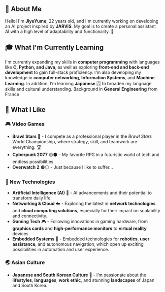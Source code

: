 ## 👋 About Me

Hello! I'm **JiyuYume**, 22 years old, and I'm currently working on developing an AI project inspired by **JARVIS**. My goal is to create a personal assistant AI with a high level of adaptability and functionality. 🚀
 
## 🎓 What I'm Currently Learning

I'm currently expanding my skills in **computer programming** with languages like **C, Python, and Java**, as well as exploring **front-end and back-end development** to gain full-stack proficiency. I'm also developing my knowledge in **computer networking**, **Information Systems**, and **Machine Learning**.
In addition, I’m learning **Japanese** 🈴 to broaden my language skills and cultural understanding.
Background in **General Engineering** from France

## 🖤 What I Like

### 🎮 Video Games
- **Brawl Stars** 📱 - I compete as a professional player in the *Brawl Stars* World Championship, where strategy, skill, and teamwork are everything. 🏆
- **Cyberpunk 2077** 🟡⚫ - My favorite RPG in a futuristic world of tech and endless possibilities.
- **Overwatch 2** 🟠⚪ - Just because I like to suffer...

### 🚀 New Technologies
- **Artificial Intelligence (AI)** 🤖 - AI advancements and their potential to transform daily life.
- **Networking & Cloud** ☁️ - Exploring the latest in **network technologies** and **cloud computing solutions**, especially for their impact on scalability and connectivity.
- **Gaming Tech** 🎮 - Following innovations in gaming hardware, from **graphics cards** and **high-performance monitors** to **virtual reality** devices 
- **Embedded Systems** 🔧 - Embedded technologies for **robotics**, **user assistance**, and autonomous navigation, which open up exciting possibilities in automation and user experience.

### 🌏 Asian Culture
- **Japanese and South Korean Culture** 🎌 - I’m passionate about the **lifestyles**, **languages**, **work ethic**, and stunning **landscapes** of Japan and South Korea. 

<!---
JiyuYume/JiyuYume is a ✨ special ✨ repository because its `README.md` (this file) appears on your GitHub profile.
You can click the Preview link to take a look at your changes.
--->
